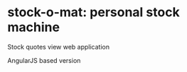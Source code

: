 stock-o-mat: personal stock machine
===========
Stock quotes view web application

AngularJS based version
